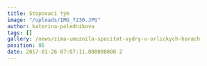 ```yaml
---
title: Stopovací tým
image: "/uploads/IMG_7230.JPG"
author: katerina-polednikova
tags: []
gallery: /news/zima-umoznila-spocitat-vydry-v-orlickych-horach
position: 86
date: 2017-01-26 07:07:11.000000000 Z
---
```

